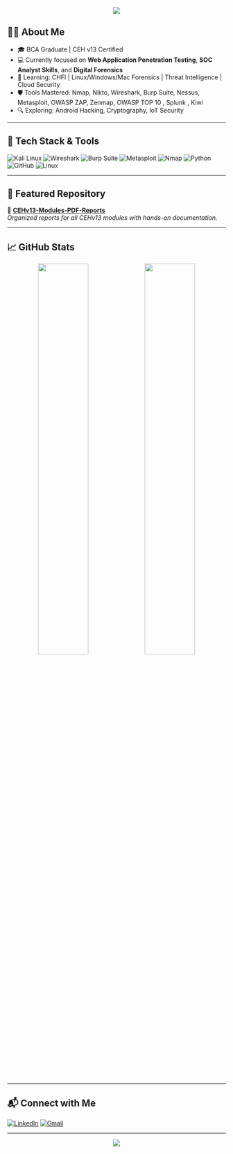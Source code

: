 
<!-- Profile README for Aniket Pagare -->

<p align="center">
  <img src="https://capsule-render.vercel.app/api?type=waving&color=gradient&height=200&section=header&text=Aniket%20Pagare&fontSize=40&fontAlignY=35&desc=Cybersecurity%20Enthusiast%20|%20Ethical%20Hacker%20|%20Penetration%20Tester&descAlignY=55&descAlign=50" />
</p>

## 🙋‍♂️ About Me

- 🎓 BCA Graduate | CEH v13 Certified
- 💻 Currently focused on **Web Application Penetration Testing**, **SOC Analyst Skills**, and **Digital Forensics**
- 🧠 Learning: CHFI | Linux/Windows/Mac Forensics | Threat Intelligence | Cloud Security
- 🛡️ Tools Mastered: Nmap, Nikto, Wireshark, Burp Suite, Nessus, Metasploit, OWASP ZAP, Zenmap, OWASP TOP 10 , Splunk , Kiwi 
- 🔍 Exploring: Android Hacking, Cryptography, IoT Security

---

## 🚀 Tech Stack & Tools

![Kali Linux](https://img.shields.io/badge/-Kali%20Linux-%2300adef?logo=linux&logoColor=white)
![Wireshark](https://img.shields.io/badge/-Wireshark-%23007ACC?logo=wireshark&logoColor=white)
![Burp Suite](https://img.shields.io/badge/-Burp%20Suite-orange?logo=burpsuite&logoColor=white)
![Metasploit](https://img.shields.io/badge/-Metasploit-blue?logo=metasploit&logoColor=white)
![Nmap](https://img.shields.io/badge/-Nmap-black?logo=nmap&logoColor=white)
![Python](https://img.shields.io/badge/-Python-FFD43B?logo=python&logoColor=blue)
![GitHub](https://img.shields.io/badge/-GitHub-181717?logo=github&logoColor=white)
![Linux](https://img.shields.io/badge/-Linux-FCC624?logo=linux&logoColor=black)

---

## 📁 Featured Repository

🔐 [**CEHv13-Modules-PDF-Reports**](https://github.com/aniket8757/All-CEHv13-Module-wise-PDF-Reports)  
_Organized reports for all CEHv13 modules with hands-on documentation._

---

## 📈 GitHub Stats

<p align="center">
  <img width="48%" src="https://github-readme-stats.vercel.app/api?username=aniket8757&show_icons=true&theme=radical" />
  <img width="48%" src="https://github-readme-streak-stats.herokuapp.com/?user=aniket8757&theme=radical" />
</p>

---

## 📬 Connect with Me

[![LinkedIn](https://img.shields.io/badge/-LinkedIn-blue?style=flat&logo=linkedin&logoColor=white)](https://www.linkedin.com/in/aniket8757)
[![Gmail](https://img.shields.io/badge/-aniketpagare1411@gmail.com-c14438?style=flat&logo=Gmail&logoColor=white)](mailto:aniketpagare1411@gmail.com)

---

<p align="center">
  <img src="https://capsule-render.vercel.app/api?type=waving&color=gradient&height=100&section=footer"/>
</p>
